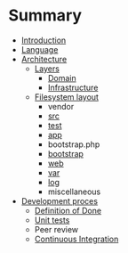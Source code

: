 # Summary

* [Introduction](README.md)
* [Language](language.md)
* [Architecture](docs/architecture.md)
   * [Layers](docs/layered_architecture.md)
       * [Domain](docs/docs/architecture/layers/domain.md)
       * [Infrastructure](docs/docs/architecture/layers/infrastructure.md)
   * [Filesystem layout](docs/filesystem-layout.md)
       * vendor
       * [src](docs/filesystem-layout/src.md)
       * [test](docs/filesystem-layout/test.md)
       * [app](docs/filesystem-layout/app.md)
       * bootstrap.php
       * [bootstrap](docs/bootstrap.md)
       * [web](docs/filesystem-layout/web.md)
       * [var](docs/filesystem-layout/var.md)
       * [log](docs/architecture/filesystem-layout/log.md)
       * miscellaneous
* [Development proces](docs/development_proces.md)
   * [Definition of Done](docs/development-proces/definition_of_done.md)
   * [Unit tests](docs/unit-tests.md)
   * Peer review
   * [Continuous Integration](docs/docs/continuous_integration.md)

